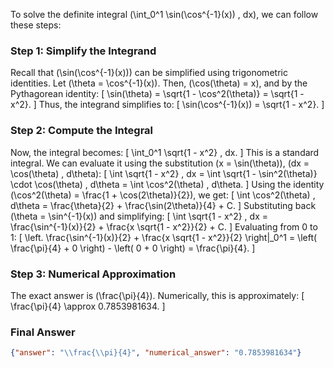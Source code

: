 To solve the definite integral \(\int_0^1 \sin(\cos^{-1}(x)) \, dx\), we can follow these steps:

### Step 1: Simplify the Integrand
Recall that \(\sin(\cos^{-1}(x))\) can be simplified using trigonometric identities. Let \(\theta = \cos^{-1}(x)\). Then, \(\cos(\theta) = x\), and by the Pythagorean identity:
\[
\sin(\theta) = \sqrt{1 - \cos^2(\theta)} = \sqrt{1 - x^2}.
\]
Thus, the integrand simplifies to:
\[
\sin(\cos^{-1}(x)) = \sqrt{1 - x^2}.
\]

### Step 2: Compute the Integral
Now, the integral becomes:
\[
\int_0^1 \sqrt{1 - x^2} \, dx.
\]
This is a standard integral. We can evaluate it using the substitution \(x = \sin(\theta)\), \(dx = \cos(\theta) \, d\theta\):
\[
\int \sqrt{1 - x^2} \, dx = \int \sqrt{1 - \sin^2(\theta)} \cdot \cos(\theta) \, d\theta = \int \cos^2(\theta) \, d\theta.
\]
Using the identity \(\cos^2(\theta) = \frac{1 + \cos(2\theta)}{2}\), we get:
\[
\int \cos^2(\theta) \, d\theta = \frac{\theta}{2} + \frac{\sin(2\theta)}{4} + C.
\]
Substituting back \(\theta = \sin^{-1}(x)\) and simplifying:
\[
\int \sqrt{1 - x^2} \, dx = \frac{\sin^{-1}(x)}{2} + \frac{x \sqrt{1 - x^2}}{2} + C.
\]
Evaluating from 0 to 1:
\[
\left. \frac{\sin^{-1}(x)}{2} + \frac{x \sqrt{1 - x^2}}{2} \right|_0^1 = \left( \frac{\pi}{4} + 0 \right) - \left( 0 + 0 \right) = \frac{\pi}{4}.
\]

### Step 3: Numerical Approximation
The exact answer is \(\frac{\pi}{4}\). Numerically, this is approximately:
\[
\frac{\pi}{4} \approx 0.7853981634.
\]

### Final Answer
```json
{"answer": "\\frac{\\pi}{4}", "numerical_answer": "0.7853981634"}
```